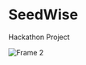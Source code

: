 # SeedWise
Hackathon Project

![Frame 2](https://user-images.githubusercontent.com/67395829/225818600-1f44447d-a4bf-4734-a9e7-605333ffa249.png)

